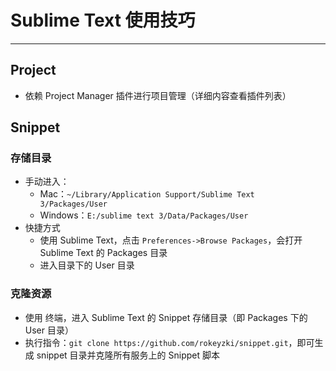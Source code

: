 # Sublime Text 使用技巧
***

## Project
* 依赖 Project Manager 插件进行项目管理（详细内容查看插件列表）

## Snippet
### 存储目录
* 手动进入：
    * Mac：`~/Library/Application Support/Sublime Text 3/Packages/User`
    * Windows：`E:/sublime text 3/Data/Packages/User`
* 快捷方式
    * 使用 Sublime Text，点击 `Preferences->Browse Packages`，会打开 Sublime Text 的 Packages 目录
    * 进入目录下的 User 目录

### 克隆资源
* 使用 终端，进入 Sublime Text 的 Snippet 存储目录（即 Packages 下的 User 目录）
* 执行指令：`git clone https://github.com/rokeyzki/snippet.git`，即可生成 snippet 目录并克隆所有服务上的 Snippet 脚本

